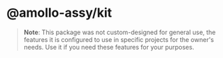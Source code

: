 # @amollo-assy/kit

> **Note**: This package was not custom-designed for general use, the features it is configured to use in specific projects for the owner's needs. Use it if you need these features for your purposes.
